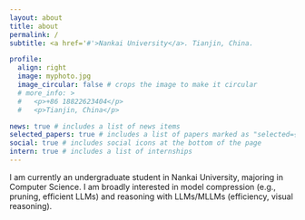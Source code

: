 ```yaml
---
layout: about
title: about
permalink: /
subtitle: <a href='#'>Nankai University</a>. Tianjin, China.

profile:
  align: right
  image: myphoto.jpg
  image_circular: false # crops the image to make it circular
  # more_info: >
  #   <p>+86 18822623404</p>
  #   <p>Tianjin, China</p>

news: true # includes a list of news items
selected_papers: true # includes a list of papers marked as "selected={true}"
social: true # includes social icons at the bottom of the page
intern: true # includes a list of internships
---
```


I am currently an undergraduate student in Nankai University, majoring in Computer Science. I am broadly interested in model compression (e.g., pruning, efficient LLMs) and reasoning with LLMs/MLLMs (efficiency, visual reasoning).